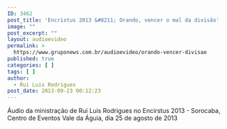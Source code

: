 ```yaml
---
ID: 3462
post_title: 'Encristus 2013 &#8211; Orando, vencer o mal da divisão'
image: ""
post_excerpt: ""
layout: audioevideo
permalink: >
  https://www.gruponews.com.br/audioevideo/orando-vencer-divisao
published: true
categories: [ ]
tags: [ ]
author:
  - Rui Luis Rodrigues
post_date: 2013-09-23 00:12:23
---
```

Áudio da ministração de Rui Luis Rodrigues no Encirstus 2013 - Sorocaba, Centro de Eventos Vale da Águia, dia 25 de agosto de 2013